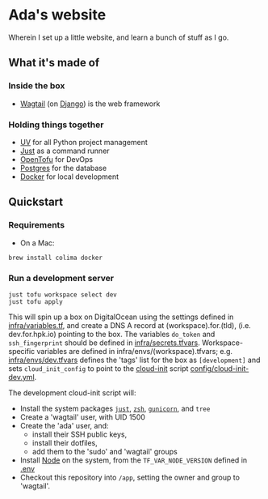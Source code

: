 # Ada's website

Wherein I set up a little website, and learn a bunch of stuff as I go.

## What it's made of

### Inside the box

- [Wagtail](https://wagtail.org) (on [Django](https://www.djangoproject.com)) is the web framework
<!-- - [Tailwind CSS](https://tailwindcss.com) for styling -->

### Holding things together

- [UV](https://github.com/astral-sh/uv) for all Python project management
- [Just](https://just.systems) as a command runner
- [OpenTofu](https://opentofu.org) for DevOps
- [Postgres](https://www.postgresql.org) for the database
- [Docker](https://www.docker.com) for local development

## Quickstart

### Requirements

- On a Mac:

```shell
brew install colima docker
```

### Run a development server

```shell
just tofu workspace select dev
just tofu apply
```

This will spin up a box on DigitalOcean using the settings defined in
[infra/variables.tf](infra/variables.tf), and create a DNS A record at
(workspace).for.(tld), (i.e. dev.for.hpk.io) pointing to the box. The variables
`do_token` and `ssh_fingerprint` should be defined in
[infra/secrets.tfvars](infra/secrets.tfvars). Workspace-specific variables are
defined in infra/envs/(workspace).tfvars; e.g.
[infra/envs/dev.tfvars](infra/envs/dev.tfvars) defines the 'tags' list for the
box as `[development]` and sets `cloud_init_config` to point to the
[cloud-init](https://cloud-init.io) script
[config/cloud-init-dev.yml](config/cloud-init-dev.yml).

The development cloud-init script will:

- Install the system packages [`just`](https://just.systems), [`zsh`](https://www.zsh.org),
  [`gunicorn`](https://gunicorn.org), and `tree`
- Create a 'wagtail' user, with UID 1500
- Create the 'ada' user, and:
  - install their SSH public keys,
  - install their dotfiles,
  - add them to the 'sudo' and 'wagtail' groups
- Install [Node](http://nodejs.org) on the system, from the `TF_VAR_NODE_VERSION`
  defined in [.env](.env)
- Checkout this repository into `/app`, setting the owner and group to 'wagtail'.
